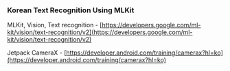 ### Korean Text Recognition Using MLKit
MLKit, Vision, Text recognition - [https://developers.google.com/ml-kit/vision/text-recognition/v2](https://developers.google.com/ml-kit/vision/text-recognition/v2)

Jetpack CameraX - [https://developer.android.com/training/camerax?hl=ko](https://developer.android.com/training/camerax?hl=ko)
